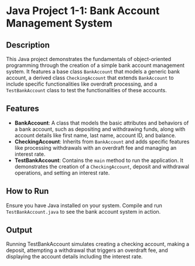 # Java Project 1-1: Bank Account Management System

## Description

This Java project demonstrates the fundamentals of object-oriented programming through the creation of a simple bank account management system. It features a base class `BankAccount` that models a generic bank account, a derived class `CheckingAccount` that extends `BankAccount` to include specific functionalities like overdraft processing, and a `TestBankAccount` class to test the functionalities of these accounts.

## Features

- **BankAccount**: A class that models the basic attributes and behaviors of a bank account, such as depositing and withdrawing funds, along with account details like first name, last name, account ID, and balance.
- **CheckingAccount**: Inherits from `BankAccount` and adds specific features like processing withdrawals with an overdraft fee and managing an interest rate.
- **TestBankAccount**: Contains the `main` method to run the application. It demonstrates the creation of a `CheckingAccount`, deposit and withdrawal operations, and setting an interest rate.

## How to Run

Ensure you have Java installed on your system. Compile and run `TestBankAccount.java` to see the bank account system in action.


## Output
Running TestBankAccount simulates creating a checking account, making a deposit, attempting a withdrawal that triggers an overdraft fee, and displaying the account details including the interest rate.
